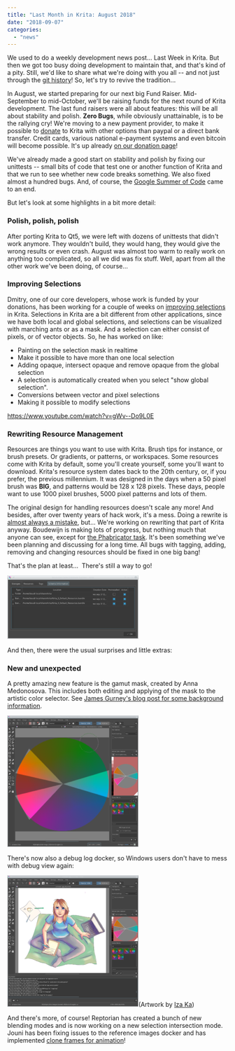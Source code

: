 ```yaml
---
title: "Last Month in Krita: August 2018"
date: "2018-09-07"
categories: 
  - "news"
---
```


We used to do a weekly development news post... Last Week in Krita. But then we got too busy doing development to maintain that, and that's kind of a pity. Still, we'd like to share what we're doing with you all -- and not just through the [git history](https://github.com/KDE/krita)! So, let's try to revive the tradition...

In August, we started preparing for our next big Fund Raiser. Mid-September to mid-October, we'll be raising funds for the next round of Krita development. The last fund raisers were all about features: this will be all about stability and polish. **Zero Bugs**, while obviously unattainable, is to be the rallying cry! We're moving to a new payment provider, to make it possible to [donate](https://krita.org/en/support-us/donations/) to Krita with other options than paypal or a direct bank transfer. Credit cards, various national e-payment systems and even bitcoin will become possible. It's up already [on our donation page](/support-us/donations/)!

We've already made a good start on stability and polish by fixing our unittests -- small bits of code that test one or another function of Krita and that we run to see whether new code breaks something. We also fixed almost a hundred bugs. And, of course, the [Google Summer of Code](https://krita.org/en/item/kritas-2018-google-summer-of-code/) came to an end.

But let's look at some highlights in a bit more detail:

### Polish, polish, polish

After porting Krita to Qt5, we were left with dozens of unittests that didn't work anymore. They wouldn't build, they would hang, they would give the wrong results or even crash. August was almost too warm to really work on anything too complicated, so all we did was fix stuff. Well, apart from all the other work we've been doing, of course...

### Improving Selections

Dmitry, one of our core developers, whose work is funded by your donations, has been working for a couple of weeks on [improving selections](https://phabricator.kde.org/T3920) in Krita. Selections in Krita are a bit different from other applications, since we have both local and global selections, and selections can be visualized with marching ants or as a mask. And a selection can either consist of pixels, or of vector objects. So, he has worked on like:

- Painting on the selection mask in realtime
- Make it possible to have more than one local selection
- Adding opaque, intersect opaque and remove opaque from the global selection
- A selection is automatically created when you select "show global selection".
- Conversions between vector and pixel selections
- Making it possible to modify selections

https://www.youtube.com/watch?v=gWv--Do9L0E

### Rewriting Resource Management

Resources are things you want to use with Krita. Brush tips for instance, or brush presets. Or gradients, or patterns, or workspaces. Some resources come with Krita by default, some you'll create yourself, some you'll want to download. Krita's resource system dates back to the 20th century, or, if you prefer, the previous millennium. It was designed in the days when a 50 pixel brush was **BIG**, and patterns would be 128 x 128 pixels. These days, people want to use 1000 pixel brushes, 5000 pixel patterns and lots of them.

The original design for handling resources doesn't scale any more! And besides, after over twenty years of hack work, it's a mess. Doing a rewrite is [almost always a mistake](https://www.joelonsoftware.com/2000/04/06/things-you-should-never-do-part-i/), but... We're working on rewriting that part of Krita anyway. Boudewijn is making lots of progress, but nothing much that anyone can see, except for [the Phabricator task](https://phabricator.kde.org/T379). It's been something we've been planning and discussing for a long time. All bugs with tagging, adding, removing and changing resources should be fixed in one big bang!

That's the plan at least...  There's still a way to go!

[![](images/resource_db_explorer-300x145.png)](https://krita.org/wp-content/uploads/2018/09/resource_db_explorer.png)

And then, there were the usual surprises and little extras:

### New and unexpected

A pretty amazing new feature is the gamut mask, created by Anna Medonosova. This includes both editing and applying of the mask to the artistic color selector. See [James Gurney's blog post for some background information](https://gurneyjourney.blogspot.com/2008/01/color-wheel-masking-part-1.html).

[![](images/gamut-300x300.png)](https://krita.org/wp-content/uploads/2018/09/gamut.png)

There's now also a debug log docker, so Windows users don't have to mess with debug view again:

[![](images/log-docker-300x300.png)](https://krita.org/wp-content/uploads/2018/09/log-docker.png)(Artwork by [Iza Ka](http://LifeFinalEdited.pl))

And there's more, of course! Reptorian has created a bunch of new blending modes and is now working on a new selection intersection mode. Jouni has been fixing issues to the reference images docker and has implemented [clone frames for animation](https://phabricator.kde.org/T8764)!
